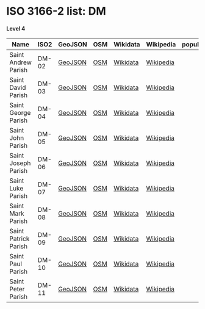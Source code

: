 # ISO 3166-2 list: DM


#### Level 4
Name | ISO2 | GeoJSON | OSM | Wikidata | Wikipedia | population 
--- | --- | --- | --- | --- | --- | --: 
Saint Andrew Parish | DM-02 | [GeoJSON](../../export/geojson/q7/iso2/DM/DM-02.geojson) | [OSM](https://www.openstreetmap.org/relation/2315027) | [Wikidata](https://www.wikidata.org/wiki/Q732322) | [Wikipedia](http://en.wikipedia.org/wiki/en%3ASaint%20Andrew%20Parish%2C%20Dominica) | 
Saint David Parish | DM-03 | [GeoJSON](../../export/geojson/q7/iso2/DM/DM-03.geojson) | [OSM](https://www.openstreetmap.org/relation/2314472) | [Wikidata](https://www.wikidata.org/wiki/Q1431129) | [Wikipedia](http://en.wikipedia.org/wiki/en%3ASaint%20David%20Parish%2C%20Dominica) | 
Saint George Parish | DM-04 | [GeoJSON](../../export/geojson/q7/iso2/DM/DM-04.geojson) | [OSM](https://www.openstreetmap.org/relation/1793745) | [Wikidata](https://www.wikidata.org/wiki/Q617801) | [Wikipedia](http://en.wikipedia.org/wiki/en%3ASaint%20George%20Parish%2C%20Dominica) | 
Saint John Parish | DM-05 | [GeoJSON](../../export/geojson/q7/iso2/DM/DM-05.geojson) | [OSM](https://www.openstreetmap.org/relation/2315070) | [Wikidata](https://www.wikidata.org/wiki/Q1476285) | [Wikipedia](http://en.wikipedia.org/wiki/en%3ASaint%20John%20Parish%2C%20Dominica) | 
Saint Joseph Parish | DM-06 | [GeoJSON](../../export/geojson/q7/iso2/DM/DM-06.geojson) | [OSM](https://www.openstreetmap.org/relation/2325658) | [Wikidata](https://www.wikidata.org/wiki/Q1476302) | [Wikipedia](http://en.wikipedia.org/wiki/en%3ASaint%20Joseph%20Parish%2C%20Dominica) | 
Saint Luke Parish | DM-07 | [GeoJSON](../../export/geojson/q7/iso2/DM/DM-07.geojson) | [OSM](https://www.openstreetmap.org/relation/2306401) | [Wikidata](https://www.wikidata.org/wiki/Q1431099) | [Wikipedia](http://en.wikipedia.org/wiki/en%3ASaint%20Luke%20Parish%2C%20Dominica) | 
Saint Mark Parish | DM-08 | [GeoJSON](../../export/geojson/q7/iso2/DM/DM-08.geojson) | [OSM](https://www.openstreetmap.org/relation/2306400) | [Wikidata](https://www.wikidata.org/wiki/Q1431115) | [Wikipedia](http://en.wikipedia.org/wiki/en%3ASaint%20Mark%20Parish%2C%20Dominica) | 
Saint Patrick Parish | DM-09 | [GeoJSON](../../export/geojson/q7/iso2/DM/DM-09.geojson) | [OSM](https://www.openstreetmap.org/relation/2304770) | [Wikidata](https://www.wikidata.org/wiki/Q1431108) | [Wikipedia](http://en.wikipedia.org/wiki/en%3ASaint%20Patrick%20Parish%2C%20Dominica) | 
Saint Paul Parish | DM-10 | [GeoJSON](../../export/geojson/q7/iso2/DM/DM-10.geojson) | [OSM](https://www.openstreetmap.org/relation/2325657) | [Wikidata](https://www.wikidata.org/wiki/Q339063) | [Wikipedia](http://en.wikipedia.org/wiki/en%3ASaint%20Paul%20Parish%2C%20Dominica) | 
Saint Peter Parish | DM-11 | [GeoJSON](../../export/geojson/q7/iso2/DM/DM-11.geojson) | [OSM](https://www.openstreetmap.org/relation/2325659) | [Wikidata](https://www.wikidata.org/wiki/Q1476294) | [Wikipedia](http://en.wikipedia.org/wiki/en%3ASaint%20Peter%20Parish%2C%20Dominica) | 
